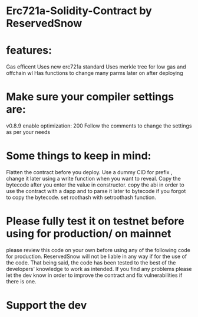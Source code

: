# Erc721a-Solidity-Contract by ReservedSnow

# features:
Gas efficent 
Uses new erc721a standard
Uses merkle tree for low gas and offchain wl
Has functions to change many parms later on after deploying 

# Make sure your compiler settings are:
v0.8.9
enable optimization: 200
Follow the comments to change the settings as per your needs 

# Some things to keep in mind:
Flatten the contract before you deploy.
Use a dummy CID for prefix , change it later using a write function when you want to reveal.
Copy the bytecode after you enter the value in constructor.
copy the abi in order to use the contract with a dapp and to parse it later to bytecode if you forgot to copy the bytecode.
set roothash with setroothash function.

# Please fully test it on testnet before using for production/ on mainnet
   please review this code on your own before using any of
   the following code for production.
   ReservedSnow will not be liable in any way if for the use 
   of the code. That being said, the code has been tested 
   to the best of the developers' knowledge to work as intended.
   If you find any problems please let the dev know in order to improve
   the contract and fix vulnerabilities if there is one.

# Support the dev 

